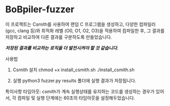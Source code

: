 # BoBpiler-fuzzer
이 프로젝트는 Csmith를 사용하여 랜덤 C 프로그램을 생성하고, 
다양한 컴파일러 (gcc, clang 등)와 최적화 레벨 (O0, O1, O2, O3)을 적용하여 컴파일한 후, 그 결과를 저장하고 비교하여 다른 결과를 구분하도록 만들었습니다.

***저장된 결과를 비교하는 로직을 더 발전시켜야 할 것 같습니다.***

사용법
1. Csmith 설치
chmod +x install_csmith.sh
./install_csmith.sh

2. 실행
python3 fuzzer.py
results 폴더에 실행 결과가 저장됩니다.

특이사항
타임아웃: csmith가 계속 실행상태를 유지하는 코드를 생성하는 경우가 있어서, 각 컴파일 및 실행 단계에는 60초의 타임아웃을 설정해두었습니다. 


